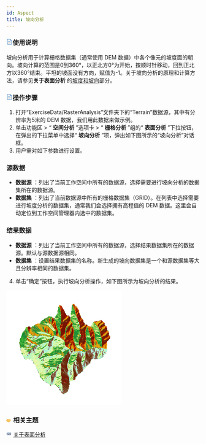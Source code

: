 ```yaml
---
id: Aspect
title: 坡向分析
---
```

### ![](../../../img/read.gif)使用说明

坡向分析用于计算栅格数据集（通常使用 DEM
数据）中各个像元的坡度面的朝向。坡向计算的范围是0到360°，以正北方0°为开始，按顺时针移动，回到正北方以360°结束。平坦的坡面没有方向，赋值为-1。关于坡向分析的原理和计算方法，请参见**关于表面分析** 的[坡度和坡向](AoubtSurfaceAnalyst.htm#4)部分。

### ![](../../../img/read.gif)操作步骤

1. 打开“ExerciseData/RasterAnalysis”文件夹下的“Terrain”数据源，其中有分辨率为5米的 DEM 数据，我们用此数据来做示例。
2. 单击功能区 > “ **空间分析** ”选项卡 > “ **栅格分析** ”组的“ **表面分析** ”下拉按钮，在弹出的下拉菜单中选择“ **坡向分析** ”项，弹出如下图所示的“坡向分析”对话框。
3. 用户需对如下参数进行设置。 

### 源数据

  * **数据源** ：列出了当前工作空间中所有的数据源，选择需要进行坡向分析的数据集所在的数据源。
  * **数据集** ：列出了当前数据源中所有的栅格数据集（GRID）。在列表中选择需要进行坡度分析的数据集，通常我们会选择拥有高程值的 DEM 数据。这里会自动定位到工作空间管理器内选中的数据集。

### 结果数据

  * **数据源** ：列出了当前工作空间中所有的数据源，选择结果数据集所在的数据源。默认与源数据源相同。
  * **数据集** ：设置结果数据集的名称。新生成的坡向数据集是一个和源数据集等大且分辨率相同的数据集。
4. 单击“确定”按钮，执行坡向分析操作，如下图所示为坡向分析的结果。  

![](img/AspecResultt.png)  

### ![](../../../img/seealso.png) 相关主题

![](../../../img/smalltitle.png) [关于表面分析](AoubtSurfaceAnalyst.htm)

